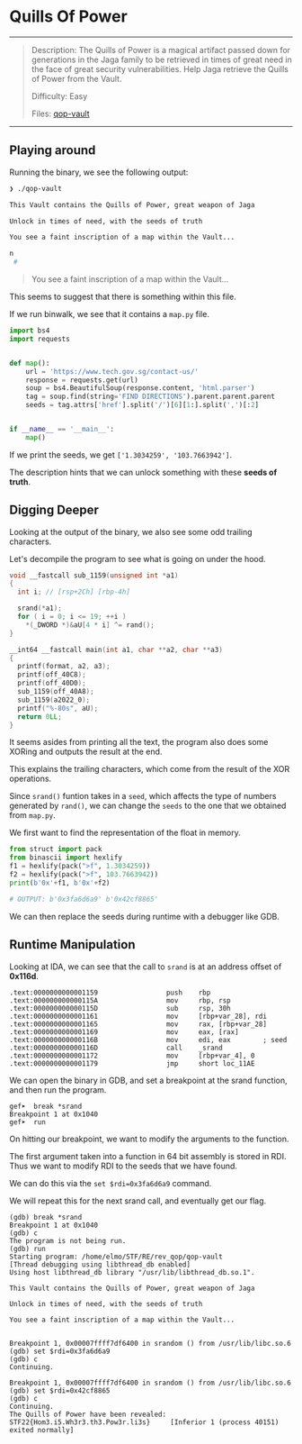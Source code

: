 # Quills Of Power

---

> Description: The Quills of Power is a magical artifact passed down for generations in the Jaga family to be retrieved in times of great need in the face of great security vulnerabilities. Help Jaga retrieve the Quills of Power from the Vault.
> 
> Difficulty: Easy
>
> Files: [qop-vault](./qop-vault)

---

## Playing around

Running the binary, we see the following output:

```sh
❯ ./qop-vault

This Vault contains the Quills of Power, great weapon of Jaga

Unlock in times of need, with the seeds of truth

You see a faint inscription of a map within the Vault...

n
 #
```

> You see a faint inscription of a map within the Vault...

This seems to suggest that there is something within this file.

If we run binwalk, we see that it contains a `map.py` file.

```python
import bs4
import requests


def map():
    url = 'https://www.tech.gov.sg/contact-us/'
    response = requests.get(url)
    soup = bs4.BeautifulSoup(response.content, 'html.parser')
    tag = soup.find(string='FIND DIRECTIONS').parent.parent.parent
    seeds = tag.attrs['href'].split('/')[6][1:].split(',')[:2]


if __name__ == '__main__':
    map()
```

If we print the seeds, we get `['1.3034259', '103.7663942']`.

The description hints that we can unlock something with these **seeds of truth**.


## Digging Deeper

Looking at the output of the binary, we also see some odd trailing characters.

Let's decompile the program to see what is going on under the hood.

```c
void __fastcall sub_1159(unsigned int *a1)
{
  int i; // [rsp+2Ch] [rbp-4h]

  srand(*a1);
  for ( i = 0; i <= 19; ++i )
    *(_DWORD *)&aU[4 * i] ^= rand();
}

__int64 __fastcall main(int a1, char **a2, char **a3)
{
  printf(format, a2, a3);
  printf(off_40C8);
  printf(off_40D0);
  sub_1159(off_40A8);
  sub_1159(a2022_0);
  printf("%-80s", aU);
  return 0LL;
}
```

It seems asides from printing all the text, the program also does some XORing and outputs the result at the end.

This explains the trailing characters, which come from the result of the XOR operations.

Since `srand()` funtion takes in a `seed`, which affects the type of numbers generated by `rand()`, we can change the `seeds` to the one that we obtained from `map.py`.

We first want to find the representation of the float in memory.

```python
from struct import pack
from binascii import hexlify
f1 = hexlify(pack(">f", 1.3034259))
f2 = hexlify(pack(">f", 103.7663942))
print(b'0x'+f1, b'0x'+f2)

# OUTPUT: b'0x3fa6d6a9' b'0x42cf8865'
```

We can then replace the seeds during runtime with a debugger like GDB.


## Runtime Manipulation

Looking at IDA, we can see that the call to `srand` is at an address offset of **0x116d**.

```
.text:0000000000001159                 push    rbp
.text:000000000000115A                 mov     rbp, rsp
.text:000000000000115D                 sub     rsp, 30h
.text:0000000000001161                 mov     [rbp+var_28], rdi
.text:0000000000001165                 mov     rax, [rbp+var_28]
.text:0000000000001169                 mov     eax, [rax]
.text:000000000000116B                 mov     edi, eax        ; seed
.text:000000000000116D                 call    _srand
.text:0000000000001172                 mov     [rbp+var_4], 0
.text:0000000000001179                 jmp     short loc_11AE
```

We can open the binary in GDB, and set a breakpoint at the srand function, and then run the program.

```
gef➤  break *srand
Breakpoint 1 at 0x1040
gef➤  run
```
On hitting our breakpoint, we want to modify the arguments to the function.

The first argument taken into a function in 64 bit assembly is stored in RDI. Thus we want to modify RDI to the seeds that we have found.

We can do this via the `set $rdi=0x3fa6d6a9` command.

We will repeat this for the next srand call, and eventually get our flag.

```
(gdb) break *srand
Breakpoint 1 at 0x1040
(gdb) c
The program is not being run.
(gdb) run
Starting program: /home/elmo/STF/RE/rev_qop/qop-vault
[Thread debugging using libthread_db enabled]
Using host libthread_db library "/usr/lib/libthread_db.so.1".

This Vault contains the Quills of Power, great weapon of Jaga

Unlock in times of need, with the seeds of truth

You see a faint inscription of a map within the Vault...


Breakpoint 1, 0x00007ffff7df6400 in srandom () from /usr/lib/libc.so.6
(gdb) set $rdi=0x3fa6d6a9
(gdb) c
Continuing.

Breakpoint 1, 0x00007ffff7df6400 in srandom () from /usr/lib/libc.so.6
(gdb) set $rdi=0x42cf8865
(gdb) c
Continuing.
The Quills of Power have been revealed: STF22{Hom3.i5.Wh3r3.th3.Pow3r.li3s}     [Inferior 1 (process 40151) exited normally]


```
